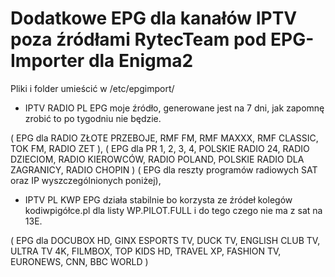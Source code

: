 # Dodatkowe EPG dla kanałów IPTV poza źródłami RytecTeam pod EPG-Importer dla Enigma2

Pliki i folder umieścić w /etc/epgimport/

- IPTV RADIO PL EPG moje źródło, generowane jest na 7 dni, jak zapomnę zrobić to po tygodniu nie będzie.

( EPG dla RADIO ZŁOTE PRZEBOJE, RMF FM, RMF MAXXX, RMF CLASSIC, TOK FM, RADIO ZET ),
( EPG dla PR 1, 2, 3, 4, POLSKIE RADIO 24, RADIO DZIECIOM, RADIO KIEROWCÓW, RADIO POLAND, POLSKIE RADIO DLA ZAGRANICY, RADIO CHOPIN )
( EPG dla reszty programów radiowych SAT oraz IP wyszczególnionych poniżej),

- IPTV PL KWP EPG działa stabilnie bo korzysta ze źródeł kolegów kodiwpigółce.pl dla listy WP.PILOT.FULL i do tego czego nie ma z sat na 13E.

( EPG dla DOCUBOX HD, GINX ESPORTS TV, DUCK TV, ENGLISH CLUB TV, ULTRA TV 4K, FILMBOX, TOP KIDS HD, TRAVEL XP, FASHION TV, EURONEWS, CNN, BBC WORLD )
